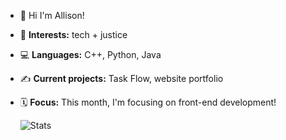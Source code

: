 - 💌 Hi I'm Allison!
- 🌱 **Interests:** tech + justice
- 💻 **Languages:** C++, Python, Java
- ✍️ **Current projects:** Task Flow, website portfolio
- 🗓️ **Focus:** This month, I'm focusing on front-end development!

  ![Stats](https://github-readme-stats.vercel.app/api/top-langs/?username=allison-pham&layout=compact&theme=dark&langs_count=4)

<!---
allison-pham/allison-pham is a ✨ special ✨ repository because its `README.md` (this file) appears on your GitHub profile.
You can click the Preview link to take a look at your changes.
--->
